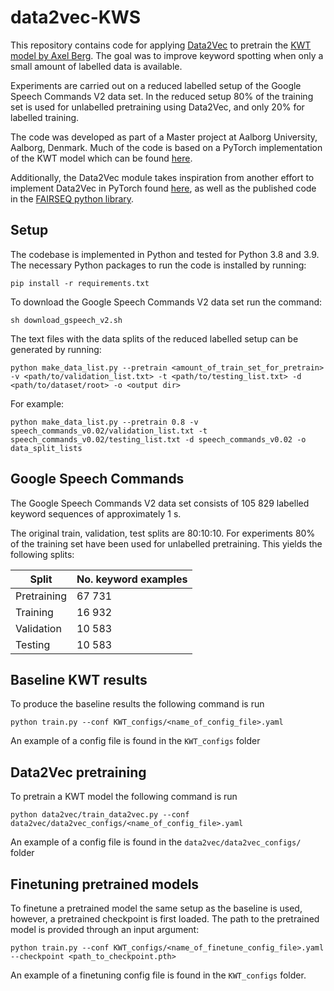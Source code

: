 # data2vec-KWS
This repository contains code for applying [Data2Vec](https://arxiv.org/abs/2202.03555) to pretrain the [KWT model by Axel Berg](https://arxiv.org/abs/2104.00769).
The goal was to improve keyword spotting when only a small amount of labelled data is available.

Experiments are carried out on a reduced labelled setup of the Google Speech Commands V2 data set.
In the reduced setup 80% of the training set is used for unlabelled pretraining using Data2Vec, and only 20% for labelled training. 

The code was developed as part of a Master project at Aalborg University, Aalborg, Denmark.
Much of the code is based on a PyTorch implementation of the KWT model which can be found [here](https://github.com/ID56/Torch-KWT/blob/main/models/kwt.py).

Additionally, the Data2Vec module takes inspiration from another effort to implement Data2Vec in PyTorch found [here](https://github.com/arxyzan/data2vec-pytorch), 
as well as the published code in the [FAIRSEQ python library](https://github.com/facebookresearch/fairseq).

## Setup
The codebase is implemented in Python and tested for Python 3.8 and 3.9.
The necessary Python packages to run the code is installed by running:

```shell
pip install -r requirements.txt
```

To download the Google Speech Commands V2 data set run the command:

```shell
sh download_gspeech_v2.sh
```

The text files with the data splits of the reduced labelled setup can be generated by running:

```shell
python make_data_list.py --pretrain <amount_of_train_set_for_pretrain> -v <path/to/validation_list.txt> -t <path/to/testing_list.txt> -d <path/to/dataset/root> -o <output dir>
```

For example:
```shell
python make_data_list.py --pretrain 0.8 -v speech_commands_v0.02/validation_list.txt -t speech_commands_v0.02/testing_list.txt -d speech_commands_v0.02 -o data_split_lists
```

## Google Speech Commands
The Google Speech Commands V2 data set consists of 105 829 labelled keyword sequences of approximately 1 s.

The original train, validation, test splits are 80:10:10. 
For experiments 80% of the training set have been used for unlabelled pretraining.
This yields the following splits:

| Split       | No. keyword examples |
|-------------|----------------------|
| Pretraining | 67 731               |
| Training    | 16 932               |
| Validation  | 10 583               |
| Testing     | 10 583               |


## Baseline KWT results
To produce the baseline results the following command is run 

```shell
python train.py --conf KWT_configs/<name_of_config_file>.yaml
```

An example of a config file is found in the `KWT_configs` folder

## Data2Vec pretraining
To pretrain a KWT model the following command is run 

```shell
python data2vec/train_data2vec.py --conf data2vec/data2vec_configs/<name_of_config_file>.yaml
```

An example of a config file is found in the `data2vec/data2vec_configs/` folder


## Finetuning pretrained models
To finetune a pretrained model the same setup as the baseline is used, however, a pretrained checkpoint is first loaded.
The path to the pretrained model is provided through an input argument:

```shell
python train.py --conf KWT_configs/<name_of_finetune_config_file>.yaml --checkpoint <path_to_checkpoint.pth>
```

An example of a finetuning config file is found in the `KWT_configs` folder.